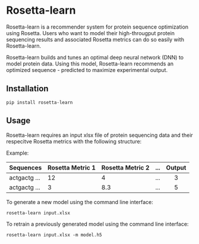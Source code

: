 # Rosetta-learn

Rosetta-learn is a recommender system for protein sequence optimization using Rosetta. Users who want to model their high-througput protein sequencing results and associated Rosetta metrics can do so easily with Rosetta-learn. 

Rosetta-learn builds and tunes an optimal deep neural network (DNN) to model protein data. Using this model, Rosetta-learn recommends an optimized sequence - predicted to maximize experimental output. 

## Installation
	pip install rosetta-learn

## Usage
Rosetta-learn requires an input xlsx file of protein sequencing data and their respecitve Rosetta metrics with the following structure:

Example:

| Sequences    | Rosetta Metric 1 | Rosetta Metric 2 | ... | Output        |
| -------------|----------------- |------------------|-----|:-------------:|
| actgactg ... |     12           |   4              | ... | 3      |
| actgactg ... |      3           |    8.3           | ... | 5      |



To generate a new model using the command line interface:

	rosetta-learn input.xlsx

To retrain a previously generated model using the command line interface:

	rosetta-learn input.xlsx -m model.h5
